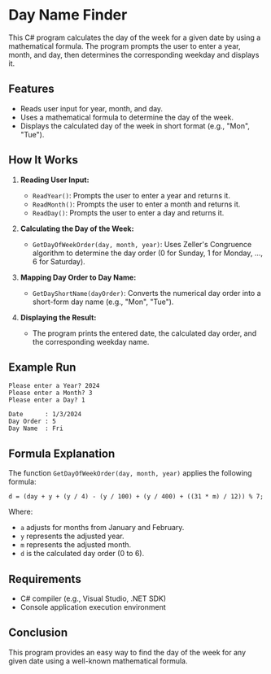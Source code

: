 # Day Name Finder

This C# program calculates the day of the week for a given date by using a mathematical formula. The program prompts the user to enter a year, month, and day, then determines the corresponding weekday and displays it.

## Features
- Reads user input for year, month, and day.
- Uses a mathematical formula to determine the day of the week.
- Displays the calculated day of the week in short format (e.g., "Mon", "Tue").

## How It Works
1. **Reading User Input:**
   - `ReadYear()`: Prompts the user to enter a year and returns it.
   - `ReadMonth()`: Prompts the user to enter a month and returns it.
   - `ReadDay()`: Prompts the user to enter a day and returns it.

2. **Calculating the Day of the Week:**
   - `GetDayOfWeekOrder(day, month, year)`: Uses Zeller's Congruence algorithm to determine the day order (0 for Sunday, 1 for Monday, ..., 6 for Saturday).

3. **Mapping Day Order to Day Name:**
   - `GetDayShortName(dayOrder)`: Converts the numerical day order into a short-form day name (e.g., "Mon", "Tue").

4. **Displaying the Result:**
   - The program prints the entered date, the calculated day order, and the corresponding weekday name.

## Example Run
```
Please enter a Year? 2024
Please enter a Month? 3
Please enter a Day? 1

Date      : 1/3/2024
Day Order : 5
Day Name  : Fri
```

## Formula Explanation
The function `GetDayOfWeekOrder(day, month, year)` applies the following formula:

```
d = (day + y + (y / 4) - (y / 100) + (y / 400) + ((31 * m) / 12)) % 7;
```

Where:
- `a` adjusts for months from January and February.
- `y` represents the adjusted year.
- `m` represents the adjusted month.
- `d` is the calculated day order (0 to 6).

## Requirements
- C# compiler (e.g., Visual Studio, .NET SDK)
- Console application execution environment

## Conclusion
This program provides an easy way to find the day of the week for any given date using a well-known mathematical formula.


